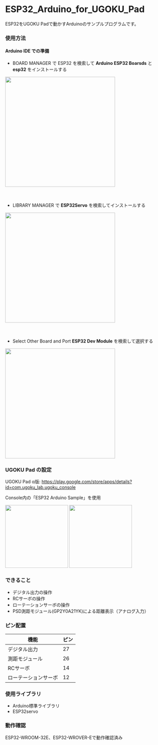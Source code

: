 # ESP32_Arduino_for_UGOKU_Pad
ESP32をUGOKU Padで動かすArduinoのサンプルプログラムです。

### 使用方法
#### Arduino IDE での準備
- BOARD MANAGER で ESP32 を検索して **Arduino ESP32 Boarsds** と **esp32** をインストールする  
<img src="https://github.com/user-attachments/assets/34e671e7-9068-47e4-8431-86b137ea8c13" width="350">

　
- LIBRARY MANAGER で **ESP32Servo** を検索してインストールする  
<img src="https://github.com/user-attachments/assets/cae88e9d-53ed-4a1c-bf38-bd7de3d8b462" width="350">  

　
- Select Other Board and Port **ESP32 Dev Module** を検索して選択する 
<img src="https://github.com/user-attachments/assets/670f19c9-2996-4bbd-9af5-0fa0ecb96540" width="350">  



### UGOKU Pad の設定
UGOKU Pad α版: https://play.google.com/store/apps/details?id=com.ugoku_lab.ugoku_console

Console内の「ESP32 Arduino Sample」を使用

<img src="https://github.com/user-attachments/assets/a0c7ed43-5082-4802-9647-cbb8cc861142" width="200">
<img src="https://github.com/user-attachments/assets/578605c3-9ea8-434b-b564-59bf12aa8233" width="200">

### できること
- デジタル出力の操作
- RCサーボの操作
- ローテーションサーボの操作
- PSD測距モジュール(GP2Y0A21YK)による距離表示（アナログ入力）

### ピン配置
| 機能 | ピン |
| ------------- | ------------- |
| デジタル出力  | 27 |
| 測距モジュール | 26 |
| RCサーボ | 14 |
| ローテーションサーボ | 12 |

### 使用ライブラリ
- Arduino標準ライブラリ
- ESP32servo

### 動作確認
ESP32-WROOM-32E、ESP32-WROVER-Eで動作確認済み


